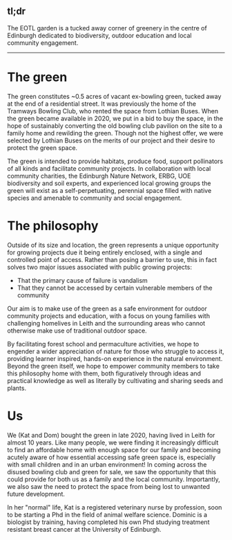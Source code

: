 ## tl;dr

The EOTL garden is a tucked away corner of greenery in the centre of 
Edinburgh dedicated to biodiversity, outdoor education and local community
engagement. 

---

# The green

The green constitutes ~0.5 acres of vacant ex-bowling green, tucked away at the end of a
residential street. It was previously the home of the Tramways Bowling Club,
who rented the space from Lothian Buses. When the green became available in
2020, we put in a bid to buy the space, in the hope of sustainably converting
the old bowling club pavilion on the site to a family home and rewilding the green. Though not the
highest offer, we were selected by Lothian Buses on the merits of our project
and their desire to protect the green space.

The green is intended to provide habitats, produce food, support pollinators
of all kinds and facilitate community projects. In collaboration with local
community charities, the Edinburgh Nature Network, ERBG, UOE biodiversity and
soil experts, and experienced local growing groups the green will exist as a
self-perpetuating, perennial space filled with native species and amenable to
community and social engagement.

# The philosophy

Outside of its size and location, the green represents a unique opportunity for
growing projects due it being entirely enclosed, with a single and
controlled point of access. Rather than posing a barrier to use, this in fact
solves two major issues associated with public growing projects:

- That the primary cause of failure is vandalism
- That they cannot be accessed by certain vulnerable members of the community

Our aim is to make use of the green as a safe environment for outdoor community
projects and education, with a focus on young families with challenging
homelives in Leith and the surrounding areas who cannot otherwise make use of
traditional outdoor space.

By facilitating forest school and permaculture activities, we hope to engender a
wider appreciation of nature for those who struggle to access it, providing
learner inspired, hands-on experience in the natural environment. Beyond the
green itself, we hope to empower community members to take this philosophy home
with them, both figuratively through ideas and practical knowledge as well as
literally by cultivating and sharing seeds and plants. 

# Us

We (Kat and Dom) bought the green in late 2020, having lived in Leith for
almost 10 years. Like many people, we were finding it increasingly difficult to
find an affordable home with enough space for our family and becoming acutely
aware of how essential accessing safe green space is, especially with small
children and in an urban environment! In coming across the disused bowling club and green for sale, we saw the opportunity
that this could provide for both us as a family and the local community. 
Importantly, we also saw the need to protect the space from being lost to
unwanted future development.

In her "normal" life, Kat is a registered veterinary nurse by profession, soon
to be starting a Phd in the field of animal welfare science. Dominic is a
biologist by training, having completed his own Phd studying treatment
resistant breast cancer at the University of Edinburgh. 
